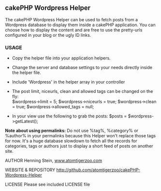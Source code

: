 ## cakePHP Wordpress Helper

The cakePHP Wordpress Helper can be used to fetch posts from a Wordpress 
database to display them inside a cakePHP application. You can choose how to 
display the content and are free to use the pretty-urls configured in your
blog or the ugly ID links.


### USAGE
- Copy the helper file into your application helpers.

- Change the server and database settings to your needs directly inside the
  helper file.
  
- Include 'Wordpress' in the helper array in your controller

- The post limit, niceurls, clean and allowed tags can be changed on the fly:    
    $wordpress->limit = 5;
    $wordpress->niceurls = true;
    $wordpress->clean = true;
    $wordpress->allowed_tags = null;

- In your view use the following to grab the posts:
    $posts = $wordpress->getLatest();



**Note about using permalinks:**
Do not use %tag%, %category% or %author% in your permalinks because this 
Helper won't replace those tags for now. It's a huge database slowdown
to fetch all the records for categories, tags or authors just to display
a short feed of posts on another site.




AUTHOR
 Henning Stein, www.atomtigerzoo.com

WEBSITE & REPOSITORY
 http://github.com/atomtigerzoo/cakePHP-Wordpress-Helper

LICENSE
 Please see included LICENSE file
